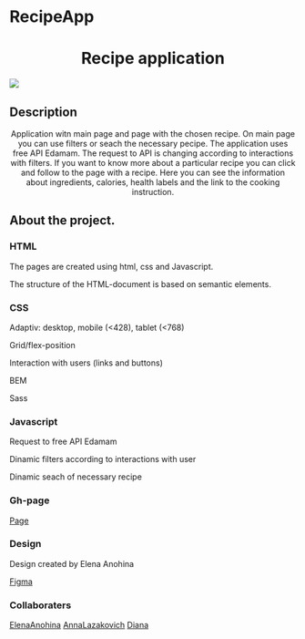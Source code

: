 # RecipeApp

<h1 align="center">Recipe application</h1>
  
<img src="./assets/images/printscreen.png">

## Description

<p align="center">Application witn main page and page with the chosen recipe. On main page you can use filters or seach the necessary pecipe. The application uses free API Edamam. The request to API is changing according to interactions with filters. If you want to know more about a particular recipe you can click and follow to the page with a recipe. Here you can see the information about ingredients, calories, health labels and the link to the cooking instruction.</p>

## About the project.

### HTML

<p>The pages are created using html, css and Javascript.</p>
<p>The structure of the HTML-document is based on semantic elements.</p>

### CSS

<p>Adaptiv: desktop, mobile (<428), tablet (<768)</p>
<p>Grid/flex-position</p>
<p>Interaction with users (links and buttons)</p>
<p>BEM</p>
<p>Sass</p>

### Javascript
<p>Request to free API Edamam</p>
<p>Dinamic filters according to interactions with user</p>
<p>Dinamic seach of necessary recipe</p>

### Gh-page

<a href="https://eeromanova.github.io/RecipesApp/">Page</a>

### Design

<p>Design created by Elena Anohina</p>
<a href="https://www.figma.com/file/tsLHwnxsQmqOUdh9qFL9B0/YouMeal-(Copy)?type=design&node-id=57-2203&mode=design&t=cHzZrpxgMFIvyRXR-0">Figma</a>

### Collaboraters

<a href="https://github.com/lenaanohina">ElenaAnohina</a>
<a href="https://github.com/Anna-Lazakovich">AnnaLazakovich</a>
<a href="https://github.com/diloytd">Diana</a>


